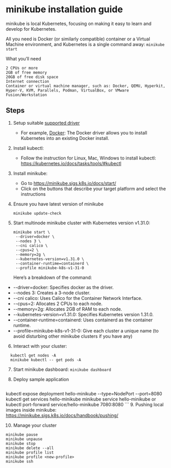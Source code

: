 
# minikube installation guide
minikube is local Kubernetes, focusing on making it easy to learn and develop for Kubernetes.

All you need is Docker (or similarly compatible) container or a Virtual Machine environment, and Kubernetes is a single command away: ```minikube start```

What you’ll need
```
2 CPUs or more
2GB of free memory
20GB of free disk space
Internet connection
Container or virtual machine manager, such as: Docker, QEMU, Hyperkit, Hyper-V, KVM, Parallels, Podman, VirtualBox, or VMware Fusion/Workstation
```

## Steps 
1. Setup suitable [supported driver](https://minikube.sigs.k8s.io/docs/drivers/)<br>
   - For example,
   [Docker](https://docs.docker.com/guides/getting-started/get-docker-desktop/): The Docker driver allows you to install Kubernetes into an existing Docker install.

2. Install kubectl:
   - Follow the instruction for Linux, Mac, Windows to install kubectl: https://kubernetes.io/docs/tasks/tools/#kubectl

3. Install minikube:
   - Go to https://minikube.sigs.k8s.io/docs/start/
   - Click on the buttons that describe your target platform and select the instructions

4. Ensure you have latest version of minikube
   ```
   minikube update-check
   ```
   
5. Start multinode minikube cluster with Kubernetes version v1.31.0:
   ```
   minikube start \
    --driver=docker \
    --nodes 3 \
    --cni calico \
    --cpus=2 \
    --memory=2g \
    --kubernetes-version=v1.31.0 \
    --container-runtime=containerd \
    --profile minikube-k8s-v1-31-0
   ```

   Here’s a breakdown of the command:

- --driver=docker: Specifies docker as the driver.
- --nodes 3: Creates a 3-node cluster.
- --cni calico: Uses Calico for the Container Network Interface.
- --cpus=2: Allocates 2 CPUs to each node.
- --memory=2g: Allocates 2GB of RAM to each node.
- --kubernetes-version=v1.31.0: Specifies Kubernetes version 1.31.0.
- --container-runtime=containerd: Uses containerd as the container runtime.
- --profile=minikube-k8s-v1-31-0: Give each cluster a unique name (to avoid disturbing other minikube clusters if you have any)

  
6.  Interact with your cluster:
```
  kubectl get nodes -A
  minikube kubectl -- get pods -A
```

7.  Start minikube dashboard: ``` minikube dashboard ```

8.  Deploy sample application
    ```kubectl create deployment hello-minikube --image=kicbase/echo-server:1.0
kubectl expose deployment hello-minikube --type=NodePort --port=8080
kubectl get services hello-minikube
minikube service hello-minikube or kubectl port-forward service/hello-minikube 7080:8080
    ```
9.  Pushing local images inside minikube: https://minikube.sigs.k8s.io/docs/handbook/pushing/

10. Manage your cluster
  ```
  minikube pause
  minikube unpause
  minikube stop
  minikube delete --all
  minikube profile list
  minikube profile <new-profile>
  minikube ssh
  ```


